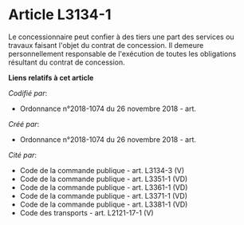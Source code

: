 # Article L3134-1

Le concessionnaire peut confier à des tiers une part des services ou travaux faisant l'objet du contrat de concession. Il
demeure personnellement responsable de l'exécution de toutes les obligations résultant du contrat de concession.

**Liens relatifs à cet article**

_Codifié par_:

  - Ordonnance n°2018-1074 du 26 novembre 2018 - art.

_Créé par_:

  - Ordonnance n°2018-1074 du 26 novembre 2018 - art.

_Cité par_:

  - Code de la commande publique - art. L3134-3 (V)
  - Code de la commande publique - art. L3351-1 (VD)
  - Code de la commande publique - art. L3361-1 (VD)
  - Code de la commande publique - art. L3371-1 (VD)
  - Code de la commande publique - art. L3381-1 (VD)
  - Code des transports - art. L2121-17-1 (V)
